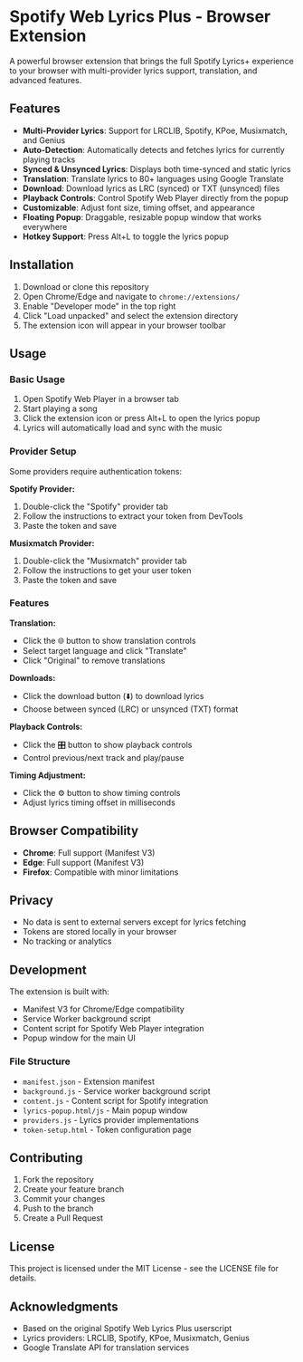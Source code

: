 # Spotify Web Lyrics Plus - Browser Extension

A powerful browser extension that brings the full Spotify Lyrics+ experience to your browser with multi-provider lyrics support, translation, and advanced features.

## Features

- **Multi-Provider Lyrics**: Support for LRCLIB, Spotify, KPoe, Musixmatch, and Genius
- **Auto-Detection**: Automatically detects and fetches lyrics for currently playing tracks
- **Synced & Unsynced Lyrics**: Displays both time-synced and static lyrics
- **Translation**: Translate lyrics to 80+ languages using Google Translate
- **Download**: Download lyrics as LRC (synced) or TXT (unsynced) files
- **Playback Controls**: Control Spotify Web Player directly from the popup
- **Customizable**: Adjust font size, timing offset, and appearance
- **Floating Popup**: Draggable, resizable popup window that works everywhere
- **Hotkey Support**: Press Alt+L to toggle the lyrics popup

## Installation

1. Download or clone this repository
2. Open Chrome/Edge and navigate to `chrome://extensions/`
3. Enable "Developer mode" in the top right
4. Click "Load unpacked" and select the extension directory
5. The extension icon will appear in your browser toolbar

## Usage

### Basic Usage
1. Open Spotify Web Player in a browser tab
2. Start playing a song
3. Click the extension icon or press Alt+L to open the lyrics popup
4. Lyrics will automatically load and sync with the music

### Provider Setup
Some providers require authentication tokens:

**Spotify Provider:**
1. Double-click the "Spotify" provider tab
2. Follow the instructions to extract your token from DevTools
3. Paste the token and save

**Musixmatch Provider:**
1. Double-click the "Musixmatch" provider tab
2. Follow the instructions to get your user token
3. Paste the token and save

### Features

**Translation:**
- Click the 🌐 button to show translation controls
- Select target language and click "Translate"
- Click "Original" to remove translations

**Downloads:**
- Click the download button (⬇️) to download lyrics
- Choose between synced (LRC) or unsynced (TXT) format

**Playback Controls:**
- Click the 🎛️ button to show playback controls
- Control previous/next track and play/pause

**Timing Adjustment:**
- Click the ⚙️ button to show timing controls
- Adjust lyrics timing offset in milliseconds

## Browser Compatibility

- **Chrome**: Full support (Manifest V3)
- **Edge**: Full support (Manifest V3)
- **Firefox**: Compatible with minor limitations

## Privacy

- No data is sent to external servers except for lyrics fetching
- Tokens are stored locally in your browser
- No tracking or analytics

## Development

The extension is built with:
- Manifest V3 for Chrome/Edge compatibility
- Service Worker background script
- Content script for Spotify Web Player integration
- Popup window for the main UI

### File Structure
- `manifest.json` - Extension manifest
- `background.js` - Service worker background script
- `content.js` - Content script for Spotify integration
- `lyrics-popup.html/js` - Main popup window
- `providers.js` - Lyrics provider implementations
- `token-setup.html` - Token configuration page

## Contributing

1. Fork the repository
2. Create your feature branch
3. Commit your changes
4. Push to the branch
5. Create a Pull Request

## License

This project is licensed under the MIT License - see the LICENSE file for details.

## Acknowledgments

- Based on the original Spotify Web Lyrics Plus userscript
- Lyrics providers: LRCLIB, Spotify, KPoe, Musixmatch, Genius
- Google Translate API for translation services